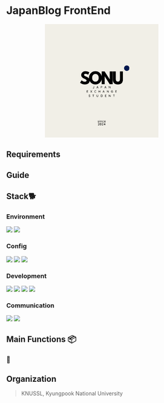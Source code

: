 # JapanBlog FrontEnd

<p align="center">
    <img width="300px" src="/public/image/LogoImage.png" />
</p>

## Requirements

## Guide

>

## Stack🐕

### Environment

<img src="https://img.shields.io/badge/Visual Studio Code-147EFB?style=for-the-badge&logoColor=white"> <img src="https://img.shields.io/badge/ubuntu-E95420?style=for-the-badge&logo=ubuntu&logoColor=white">

### Config

<img src="https://img.shields.io/badge/pnpm-F69220?style=for-the-badge&logo=pnpm&logoColor=white"> <img src="https://img.shields.io/badge/npm-CB3837?style=for-the-badge&logo=npm&logoColor=white"> <img src="https://img.shields.io/badge/postcss-DD3A0A?style=for-the-badge&logo=postcss&logoColor=white">

### Development

<img src="https://img.shields.io/badge/Next.js-000000?style=for-the-badge&logo=Next.js&logoColor=white"> <img src="https://img.shields.io/badge/Typescript-3178C6?style=for-the-badge&logo=Typescript&logoColor=white"> <img src="https://img.shields.io/badge/Tailwind-06B6D4?style=for-the-badge&logo=tailwindCSS&logoColor=white"> <img src="https://img.shields.io/badge/Docker-2496ED?style=for-the-badge&logo=Docker&logoColor=white">

### Communication

<img src="https://img.shields.io/badge/Discord-5865F2?style=for-the-badge&logo=discord&logoColor=white"> <img src="https://img.shields.io/badge/Slack-4A154B?style=for-the-badge&logo=Slack&logoColor=white">

## Main Functions 📦

### 🔔

## Organization

> KNUSSL, Kyungpook National University
